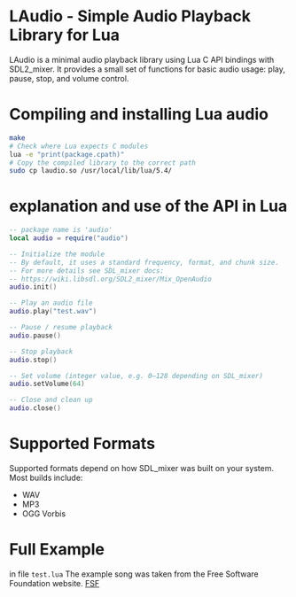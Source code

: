 # LAudio - Simple Audio Playback Library for Lua

LAudio is a minimal audio playback library using Lua C API bindings with SDL2_mixer.
It provides a small set of functions for basic audio usage: play, pause, stop, and volume control.

# Compiling and installing Lua audio
```sh
make
# Check where Lua expects C modules
lua -e "print(package.cpath)"
# Copy the compiled library to the correct path
sudo cp laudio.so /usr/local/lib/lua/5.4/
```

# explanation and use of the API in Lua
```lua
-- package name is 'audio'
local audio = require("audio")

-- Initialize the module
-- By default, it uses a standard frequency, format, and chunk size.
-- For more details see SDL_mixer docs:
-- https://wiki.libsdl.org/SDL2_mixer/Mix_OpenAudio
audio.init()

-- Play an audio file
audio.play("test.wav")

-- Pause / resume playback
audio.pause()

-- Stop playback
audio.stop()

-- Set volume (integer value, e.g. 0–128 depending on SDL_mixer)
audio.setVolume(64)

-- Close and clean up
audio.close()
```

# Supported Formats
Supported formats depend on how SDL_mixer was built on your system.
Most builds include:

- WAV
- MP3
- OGG Vorbis

# Full Example
in file `test.lua`
The example song was taken from the Free Software Foundation website.
[FSF](https://www.gnu.org/music/free-software-song.en.html)